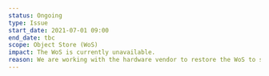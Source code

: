 ```yaml
---
status: Ongoing
type: Issue
start_date: 2021-07-01 09:00
end_date: tbc
scope: Object Store (WoS)
impact: The WoS is currently unavailable.
reason: We are working with the hardware vendor to restore the WoS to service again.
---
```

